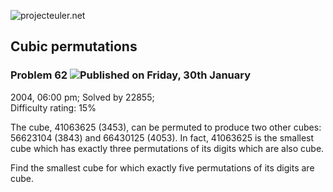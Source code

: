 ![projecteuler.net](images/print_page_logo.png)

## Cubic permutations

### Problem 62 ![](images/icon_info.png)Published on Friday, 30th January
2004, 06:00 pm; Solved by 22855;  
Difficulty rating: 15%

The cube, 41063625 (3453), can be permuted to produce two other cubes:
56623104 (3843) and 66430125 (4053). In fact, 41063625 is the smallest cube
which has exactly three permutations of its digits which are also cube.

Find the smallest cube for which exactly five permutations of its digits are
cube.

  
  

